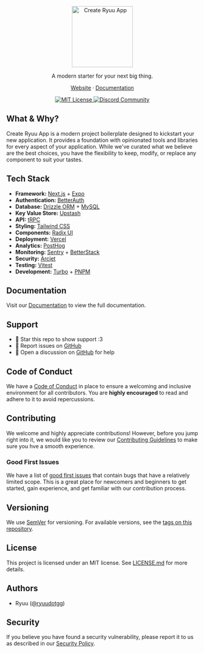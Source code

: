 <p align="center">
  <picture>
    <source media="(prefers-color-scheme: dark)" srcset="https://cdn.purr.gg/DargW5gB3W5Z.png">
    <source media="(prefers-color-scheme: light)" srcset="https://cdn.purr.gg/EWwq3GD8sJH3.png">
    <img alt="Create Ryuu App" src="https://cdn.purr.gg/EWwq3GD8sJH3.png" width="160">
  </picture>
</p>

<p align="center">
  A modern starter for your next big thing.
</p>

<p align="center">
  <a href="https://create.ryuu.gg">Website</a>
  ·
  <a href="https://create.ryuu.gg/docs">Documentation</a>
</p>

<p align="center">
  <a href="LICENSE.md">
    <img src="https://img.shields.io/github/license/ryuudotgg/create-ryuu-app?style=for-the-badge&labelColor=000000" alt="MIT License">
  </a>
  <a href="https://discord.gg/YaarU42KxQ">
    <img src="https://img.shields.io/discord/1131068064637649048?style=for-the-badge&labelColor=000000&color=5865F2&label=Discord" alt="Discord Community">
  </a>
</p>

## What & Why?

Create Ryuu App is a modern project boilerplate designed to kickstart your new application. It provides a foundation with opinionated tools and libraries for every aspect of your application. While we've curated what we believe are the best choices, you have the flexibility to keep, modify, or replace any component to suit your tastes.

## Tech Stack

- **Framework:** [Next.js](https://nextjs.org) + [Expo](https://expo.dev)
- **Authentication:** [BetterAuth](https://better-auth.com)
- **Database:** [Drizzle ORM](https://orm.drizzle.team) + [MySQL](https://mysql.com)
- **Key Value Store:** [Upstash](https://upstash.com)
- **API:** [tRPC](https://trpc.io)
- **Styling:** [Tailwind CSS](https://tailwindcss.com)
- **Components:** [Radix UI](https://radix-ui.com/primitives)
- **Deployment:** [Vercel](https://vercel.com)
- **Analytics:** [PostHog](https://posthog.com)
- **Monitoring:** [Sentry](https://sentry.io) + [BetterStack](https://betterstack.com)
- **Security:** [Arcjet](https://arcjet.com)
- **Testing:** [Vitest](https://vitest.dev)
- **Development:** [Turbo](https://turbo.build) + [PNPM](https://pnpm.io)

## Documentation

Visit our [Documentation](https://create.ryuu.gg/docs) to view the full documentation.

## Support

- 🌟 Star this repo to show support :3
- 🎯 Report issues on [GitHub](https://github.com/ryuudotgg/create-ryuu-app/issues)
- 💬 Open a discussion on [GitHub](https://github.com/ryuudotgg/create-ryuu-app/discussions) for help

## Code of Conduct

We have a [Code of Conduct](CODE_OF_CONDUCT.md) in place to ensure a welcoming and inclusive environment for all contributors. You are **highly encouraged** to read and adhere to it to avoid repercussions.

## Contributing

We welcome and highly appreciate contributions! However, before you jump right into it, we would like you to review our [Contributing Guidelines](CONTRIBUTING.md) to make sure you hve a smooth experience.

### Good First Issues

We have a list of [good first issues](https://github.com/ryuudotgg/ryuu/issues?q=is:open+is:issue+label:%22good+first+issue%22) that contain bugs that have a relatively limited scope. This is a great place for newcomers and beginners to get started, gain experience, and get familiar with our contribution process.

## Versioning

We use [SemVer](http://semver.org) for versioning. For available versions, see the [tags on this repository](https://github.com/ryuudotgg/create-ryuu-app/tags).

## License

This project is licensed under an MIT license. See [LICENSE.md](LICENSE.md) for more details.

## Authors

- Ryuu ([@ryuudotgg](https://github.com/ryuudotgg))

## Security

If you believe you have found a security vulnerability, please report it to us as described in our [Security Policy](SECURITY.md).
